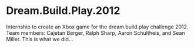 Dream.Build.Play.2012
=====================

Internship to create an Xbox game for the dream.build.play challenge 2012. Team members: Cajetan Berger, Ralph Sharp, Aaron Schultheis, and Sean Miller. This is what we did...